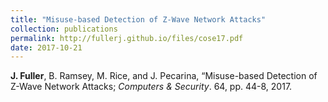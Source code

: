 ```yaml
---
title: "Misuse-based Detection of Z-Wave Network Attacks"
collection: publications
permalink: http://fullerj.github.io/files/cose17.pdf
date: 2017-10-21
---
```

<b>J. Fuller</b>, B. Ramsey, M. Rice, and J. Pecarina, “Misuse-based Detection of Z-Wave Network Attacks; <i>Computers & Security</i>. 64, pp. 44-8, 2017.

